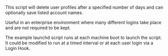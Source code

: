 This script will delete user profiles after a specified number of days and can optionally
save listed account names.

Useful in an enterprise environment where many different logins take place and are not
required to be kept.

The example launchd script runs at each machine boot to launch the script. It could be
modified to run at a timed interval or at each user login via a Login Hook.